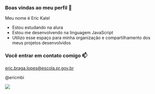 ### Boas vindas ao meu perfil 💙

Meu nome é Eric Kalel

- Estou estudando na alura
- Estou me desenvolvendo na linguagem JavaScript
- Utilizo esse espaço para minha organização e compartilhamento dos meus projetos desenvolvidos 

### Você entrar em contato comigo 📫

eric.braga.lopes@escola.pr.gov.br 

@ericmbi 


![](https://media.tenor.com/yjVdrz5vD-gAAAAM/simpsons-halloween.gif)
